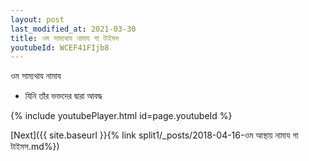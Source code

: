 ```yaml
---
layout: post
last_modified_at: 2021-03-30
title: ওম সাম্যথায নামায গা টাইমস
youtubeId: WCEF41FIjb8
---
```

 
 
 ওম সাম্যথায নামায  
 
 -  যিনি তাঁর ভক্তদের দ্বারা আবদ্ধ 
 
  
 
  
 
 
 
 
 
 


{% include youtubePlayer.html id=page.youtubeId %}
 
[Next]({{ site.baseurl }}{% link  split1/_posts/2018-04-16-ওম আস্থায় নামায গা টাইমস.md%})
 
